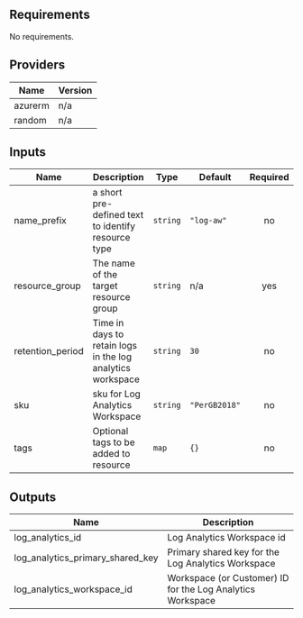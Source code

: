 ## Requirements

No requirements.

## Providers

| Name | Version |
|------|---------|
| azurerm | n/a |
| random | n/a |

## Inputs

| Name | Description | Type | Default | Required |
|------|-------------|------|---------|:--------:|
| name\_prefix | a short pre-defined text to identify resource type | `string` | `"log-aw"` | no |
| resource\_group | The name of the target resource group | `string` | n/a | yes |
| retention\_period | Time in days to retain logs in the log analytics workspace | `string` | `30` | no |
| sku | sku for Log Analytics Workspace | `string` | `"PerGB2018"` | no |
| tags | Optional tags to be added to resource | `map` | `{}` | no |

## Outputs

| Name | Description |
|------|-------------|
| log\_analytics\_id | Log Analytics Workspace id |
| log\_analytics\_primary\_shared\_key | Primary shared key for the Log Analytics Workspace |
| log\_analytics\_workspace\_id | Workspace (or Customer) ID for the Log Analytics Workspace |

